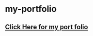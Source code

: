 # my-portfolio
## [Click Here for my port folio](https://sites.google.com/view/selvaganapathyportfolio/home)
